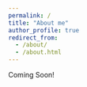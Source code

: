 ```yaml
---
permalink: /
title: "About me"
author_profile: true
redirect_from: 
  - /about/
  - /about.html
---
```


Coming Soon!
